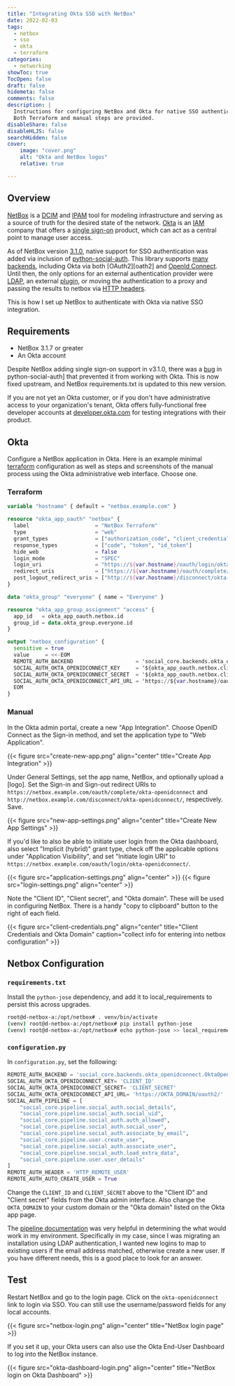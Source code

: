 ```yaml
---
title: "Integrating Okta SSO with NetBox"
date: 2022-02-03
tags:
  - netbox
  - sso
  - okta
  - terraform
categories:
  - networking
showToc: true
TocOpen: false
draft: false
hidemeta: false
comments: false
description: |
  Instructions for configuring NetBox and Okta for native SSO authentication.
  Both Terraform and manual steps are provided.
disableShare: false
disableHLJS: false
searchHidden: false
cover:
    image: "cover.png"
    alt: "Okta and NetBox logos"
    relative: true

---
```


## Overview

[NetBox][netbox] is a [DCIM][DCIM] and [IPAM][IPAM] tool for modeling
infrastructure and serving as a source of truth for the desired state
of the network.  [Okta][okta] is an [IAM][IAM] company that offers a
[single sign-on][okta-sso] product, which can act as a central point to
manage user access.

As of NetBox version [3.1.0][v3.1.0], native support
for SSO authentication was added via inclusion of
[python-social-auth][social-auth].  This library supports [many
backends][backends], including Okta via both [OAuth2][oath2] and
[OpenId Connect][openid].  Until then, the only options for an external
authentication provider were [LDAP][LDAP], an external [plugin][plugin], or
moving the authentication to a proxy and passing the results to netbox via
[HTTP headers][header-auth].

This is how I set up NetBox to authenticate with Okta via native SSO integration.

[netbox]: https://netbox.readthedocs.io/en/stable/
[DCIM]: https://en.wikipedia.org/wiki/DCIM
[IPAM]: https://en.wikipedia.org/wiki/IP_address_management
[okta]: https://www.okta.com
[okta-sso]: https://www.okta.com/products/single-sign-on/
[IAM]: https://en.wikipedia.org/wiki/IAM
[v3.1.0]: https://github.com/netbox-community/netbox/releases/tag/v3.1.0
[netbox-sso]: https://netbox.readthedocs.io/en/stable/administration/authentication/#single-sign-on-sso
[social-auth]: https://github.com/python-social-auth
[backends]: https://python-social-auth.readthedocs.io/en/latest/backends/index.html
[oauth2]: https://oauth.net/2/
[openid]: https://openid.net/connect/
[LDAP]: https://netbox.readthedocs.io/en/stable/installation/6-ldap/
[plugin]: https://github.com/jeremyschulman/netbox-plugin-auth-saml2
[header-auth]: https://netbox.readthedocs.io/en/stable/administration/authentication/#http-header-authentication

## Requirements

- NetBox 3.1.7 or greater
- An Okta account

Despite NetBox adding single sign-on support in v3.1.0, there was
a [bug][social-auth-bug] in python-social-auth] that
prevented it from working with Okta.  This is now fixed upstream, and
NetBox requirements.txt is updated to this new version.

If you are not yet an Okta customer, or if you don't have administrative
access to your organization's tenant, Okta offers fully-functional
free developer accounts at [developer.okta.com][okta-dev] for testing
integrations with their product.

[social-auth-bug]: https://github.com/python-social-auth/social-core/pull/588
[okta-dev]: https://developer.okta.com

## Okta

Configure a NetBox application in Okta.  Here is an example minimal
[terraform][terraform] configuration as well as steps and screenshots of
the manual process using the Okta administrative web interface.  Choose
one.

[terraform]: https://registry.terraform.io/providers/okta/okta/latest/docs

### Terraform

```terraform
variable "hostname" { default = "netbox.example.com" }

resource "okta_app_oauth" "netbox" {
  label                     = "NetBox Terraform"
  type                      = "web"
  grant_types               = ["authorization_code", "client_credentials", "implicit"]
  response_types            = ["code", "token", "id_token"]
  hide_web                  = false
  login_mode                = "SPEC"
  login_uri                 = "https://${var.hostname}/oauth/login/okta-openidconnect/"
  redirect_uris             = ["https://${var.hostname}/oauth/complete/okta-openidconnect/"]
  post_logout_redirect_uris = ["http://${var.hostname}/disconnect/okta-openidconnect/"]
}

data "okta_group" "everyone" { name = "Everyone" }

resource "okta_app_group_assignment" "access" {
  app_id   = okta_app_oauth.netbox.id
  group_id = data.okta_group.everyone.id
}

output "netbox_configuration" {
  sensitive = true
  value     = <<-EOM
  REMOTE_AUTH_BACKEND                    = 'social_core.backends.okta_openidconnect.OktaOpenIdConnect'
  SOCIAL_AUTH_OKTA_OPENIDCONNECT_KEY     = '${okta_app_oauth.netbox.client_id}'
  SOCIAL_AUTH_OKTA_OPENIDCONNECT_SECRET  = '${okta_app_oauth.netbox.client_secret}'
  SOCIAL_AUTH_OKTA_OPENIDCONNECT_API_URL = 'https://${var.hostname}/oauth2/'
  EOM
}
```

### Manual

In the Okta admin portal, create a new "App Integration".  Choose OpenID
Connect as the Sign-in method, and set the application type to "Web
Application".

{{< figure src="create-new-app.png" align="center"
    title="Create App Integration" >}}

Under General Settings, set the app name, NetBox, and optionally
upload a [logo].  Set the Sign-in and Sign-out redirect URIs to
`https://netbox.example.com/oauth/complete/okta-openidconnect`
and `http://netbox.example.com/disconnect/okta-openidconnect/`,
respectively.  Save.

{{< figure src="new-app-settings.png" align="center"
    title="Create New App Settings" >}}

If you'd like to also be able to initiate user login
from the Okta dashboard, also select "Implicit (hybrid)"
grant type, check off the applicable options under
"Application Visibility", and set "Initiate login URI" to
`https://netbox.example.com/oauth/login/okta-openidconnect/`.

{{< figure src="application-settings.png" align="center" >}}
{{< figure src="login-settings.png" align="center" >}}

Note the "Client ID", "Client secret", and "Okta domain".  These will
be used in configuring NetBox.  There is a handy "copy to clipboard"
button to the right of each field.

{{< figure src="client-credentials.png" align="center"
    title="Client Credentials and Okta Domain"
    caption="collect info for entering into netbox configuration" >}}

## Netbox Configuration

### `requirements.txt`

Install the `python-jose` dependency, and add it to local_requirements to
persist this across upgrades.

```bash
root@d-netbox-a:/opt/netbox# . venv/bin/activate
(venv) root@d-netbox-a:/opt/netbox# pip install python-jose
(venv) root@d-netbox-a:/opt/netbox# echo python-jose >> local_requirements.txt
```

### `configuration.py`

In `configuration.py`, set the following:

```python
REMOTE_AUTH_BACKEND = 'social_core.backends.okta_openidconnect.OktaOpenIdConnect'
SOCIAL_AUTH_OKTA_OPENIDCONNECT_KEY= 'CLIENT_ID'
SOCIAL_AUTH_OKTA_OPENIDCONNECT_SECRET= 'CLIENT_SECRET'
SOCIAL_AUTH_OKTA_OPENIDCONNECT_API_URL= 'https://OKTA_DOMAIN/oauth2/'
SOCIAL_AUTH_PIPELINE = [
    "social_core.pipeline.social_auth.social_details",
    "social_core.pipeline.social_auth.social_uid",
    "social_core.pipeline.social_auth.auth_allowed",
    "social_core.pipeline.social_auth.social_user",
    "social_core.pipeline.social_auth.associate_by_email",
    "social_core.pipeline.user.create_user",
    "social_core.pipeline.social_auth.associate_user",
    "social_core.pipeline.social_auth.load_extra_data",
    "social_core.pipeline.user.user_details"
]
REMOTE_AUTH_HEADER = 'HTTP_REMOTE_USER'
REMOTE_AUTH_AUTO_CREATE_USER = True
```

Change the `CLIENT_ID` and `CLIENT_SECRET` above to the "Client ID" and "Client
secret" fields from the Okta admin interface.  Also change the `OKTA_DOMAIN` to
your custom domain or the "Okta domain" listed on the Okta app page.

The [pipeline documentation][pipeline] was very helpful in determining
the what would work in my environment.  Specifically in my case, since
I was migrating an installation using LDAP authentication, I wanted new
logins to map to existing users if the email address matched, otherwise
create a new user.  If you have different needs, this is a good place to
look for an answer.

[pipeline]: https://python-social-auth.readthedocs.io/en/latest/pipeline.html

## Test

Restart NetBox and go to the login page.  Click on the `okta-openidconnect` link
to login via SSO.  You can still use the username/password fields for any
local accounts.

{{< figure src="netbox-login.png" align="center"
    title="NetBox login page" >}}

If you set it up, your Okta users can also use the Okta End-User Dashboard to
log into the NetBox instance.

{{< figure src="okta-dashboard-login.png" align="center"
    title="NetBox login on Okta Dashboard" >}}
